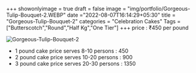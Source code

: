 +++
showonlyimage = true
draft = false
image = "img/portfolio/Gorgeous-Tulip-Bouquet-2.WEBP"
date ="2022-08-07T16:14:29+05:30"
title = "Gorgeous-Tulip-Bouquet-2"
categories = "Celebration Cakes"
Tags = ["Butterscotch","Round","Half Kg","One Tier"]
+++
price : ₹450 per pound
<!--more-->
![Gorgeous-Tulip-Bouquet-2](/img/portfolio/Gorgeous-Tulip-Bouquet-2.WEBP)
* 1 pound cake price serves 8-10 persons : 450
* 2 pound cake price serves 10-20 persons : 900
* 3 pound cake price serves 20-30 persons : 1350
